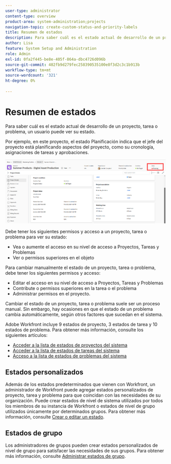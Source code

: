 ```yaml
---
user-type: administrator
content-type: overview
product-area: system-administration;projects
navigation-topic: create-custom-status-and-priority-labels
title: Resumen de estados
description: Para saber cuál es el estado actual de desarrollo de un proyecto, tarea o problema, un usuario puede ver su estado.
author: Lisa
feature: System Setup and Administration
role: Admin
exl-id: 0fa2f445-be8e-405f-864a-dbc4726d096b
source-git-commit: 402fb9d279fec258390535100e8f3d2c3c1b913b
workflow-type: tm+mt
source-wordcount: '321'
ht-degree: 0%

---
```


# Resumen de estados

<!-- Audited: 01/2024 -->

Para saber cuál es el estado actual de desarrollo de un proyecto, tarea o problema, un usuario puede ver su estado.

Por ejemplo, en este proyecto, el estado Planificación indica que el jefe del proyecto está planificando aspectos del proyecto, como su cronología, asignaciones de tareas y aprobaciones.

![Estado de proyecto de muestra](assets/statuses-overview.png)

Debe tener los siguientes permisos y acceso a un proyecto, tarea o problema para ver su estado:

* Vea o aumente el acceso en su nivel de acceso a Proyectos, Tareas y Problemas
* Ver o permisos superiores en el objeto

Para cambiar manualmente el estado de un proyecto, tarea o problema, debe tener los siguientes permisos y acceso:

* Editar el acceso en su nivel de acceso a Proyectos, Tareas y Problemas
* Contribute o permisos superiores en la tarea o el problema
* Administrar permisos en el proyecto.

Cambiar el estado de un proyecto, tarea o problema suele ser un proceso manual. Sin embargo, hay ocasiones en que el estado de un problema cambia automáticamente, según otros factores que sucedan en el sistema.

Adobe Workfront incluye 9 estados de proyecto, 3 estados de tarea y 10 estados de problema. Para obtener más información, consulte los siguientes artículos:

* [Acceder a la lista de estados de proyectos del sistema](../../../administration-and-setup/customize-workfront/creating-custom-status-and-priority-labels/project-statuses.md)
* [Acceder a la lista de estados de tareas del sistema](../../../administration-and-setup/customize-workfront/creating-custom-status-and-priority-labels/task-statuses.md)
* [Acceso a la lista de estados de problemas del sistema](../../../administration-and-setup/customize-workfront/creating-custom-status-and-priority-labels/issue-statuses.md)

## Estados personalizados

Además de los estados predeterminados que vienen con Workfront, un administrador de Workfront puede agregar estados personalizados de proyecto, tarea y problema para que coincidan con las necesidades de su organización. Puede crear estados de nivel de sistema utilizados por todos los miembros de su instancia de Workfront o estados de nivel de grupo utilizados únicamente por determinados grupos. Para obtener más información, consulte [Crear o editar un estado](../../../administration-and-setup/customize-workfront/creating-custom-status-and-priority-labels/create-or-edit-a-status.md).

## Estados de grupo

Los administradores de grupos pueden crear estados personalizados de nivel de grupo para satisfacer las necesidades de sus grupos. Para obtener más información, consulte [Administrar estados de grupo](../../../administration-and-setup/manage-groups/manage-group-statuses/manage-group-statuses.md).
